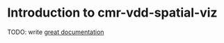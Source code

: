 # Introduction to cmr-vdd-spatial-viz

TODO: write [great documentation](http://jacobian.org/writing/great-documentation/what-to-write/)
